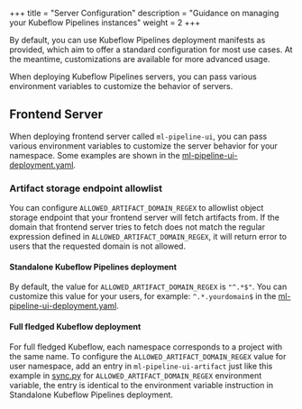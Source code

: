+++
title = "Server Configuration"
description = "Guidance on managing your Kubeflow Pipelines instances"
weight = 2
+++


By default, you can use Kubeflow Pipelines deployment manifests as provided,
which aim to offer a standard configuration for most use cases. At the meantime,
customizations are available for more advanced usage.

When deploying Kubeflow Pipelines servers, you can pass various environment variables
to customize the behavior of servers.

## Frontend Server

When deploying frontend server called `ml-pipeline-ui`, you can pass various environment
variables to customize the server behavior for your namespace. Some examples are shown
in the [ml-pipeline-ui-deployment.yaml](https://github.com/kubeflow/pipelines/blob/b630d5c8ae7559be0011e67f01e3aec1946ef765/manifests/kustomize/base/pipeline/ml-pipeline-ui-deployment.yaml#L32-L50).

### Artifact storage endpoint allowlist

You can configure `ALLOWED_ARTIFACT_DOMAIN_REGEX` to allowlist object storage endpoint
that your frontend server will fetch artifacts from. If the domain that frontend server
tries to fetch does not match the regular expression defined in
`ALLOWED_ARTIFACT_DOMAIN_REGEX`, it will return error to users that the requested domain
is not allowed.

#### Standalone Kubeflow Pipelines deployment

By default, the value for `ALLOWED_ARTIFACT_DOMAIN_REGEX` is `"^.*$"`. You can customize
this value for your users, for example: `^.*.yourdomain$` in the
[ml-pipeline-ui-deployment.yaml](https://github.com/kubeflow/pipelines/blob/b630d5c8ae7559be0011e67f01e3aec1946ef765/manifests/kustomize/base/pipeline/ml-pipeline-ui-deployment.yaml#L32-L50).


#### Full fledged Kubeflow deployment

For full fledged Kubeflow, each namespace corresponds to a project with the same name.
To configure the `ALLOWED_ARTIFACT_DOMAIN_REGEX` value for user namespace, add an entry in `ml-pipeline-ui-artifact`
just like this example in [sync.py](https://github.com/kubeflow/pipelines/blob/b630d5c8ae7559be0011e67f01e3aec1946ef765/manifests/kustomize/base/installs/multi-user/pipelines-profile-controller/sync.py#L304-L310) for `ALLOWED_ARTIFACT_DOMAIN_REGEX` environment variable,
the entry is identical to the environment variable instruction in Standalone Kubeflow Pipelines
deployment.